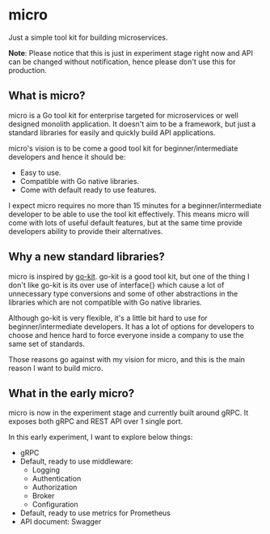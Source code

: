 # micro

Just a simple tool kit for building microservices.

**Note**: Please notice that this is just in experiment stage right now and API can be changed without notification, hence please don't use this for production.

## What is micro?
micro is a Go tool kit for enterprise targeted for microservices or well designed monolith application. It doesn't aim to be a framework, but just a standard libraries for easily and quickly build API applications.

micro's vision is to be come a good tool kit for beginner/intermediate developers and hence it should be: 

- Easy to use.
- Compatible with Go native libraries.
- Come with default ready to use features. 

I expect micro requires no more than 15 minutes for a beginner/intermediate developer to be able to use the tool kit effectively. This means micro will come with lots of useful default features, but at the same time provide developers ability to provide their alternatives.

## Why a new standard libraries?

micro is inspired by [go-kit](<https://github.com/go-kit/kit>). go-kit is a good tool kit, but one of the thing I don't like go-kit is its over use of interface{} which cause a lot of unnecessary type conversions and some of other abstractions in the libraries which are not compatible with Go native libraries.

Although go-kit is very flexible, it's a little bit hard to use for beginner/intermediate developers. It has a lot of options for developers to choose and hence hard to force everyone inside a company to use the same set of standards.

Those reasons go against with my vision for micro, and this is the main reason I want to build micro.

## What in the early micro?

micro is now in the experiment stage and currently built around gRPC. It exposes both gRPC and REST API over 1 single port.

In this early experiment, I want to explore below things:

- gRPC
- Default, ready to use middleware:
  - Logging
  - Authentication
  - Authorization
  - Broker
  - Configuration
- Default, ready to use metrics for Prometheus
- API document: Swagger